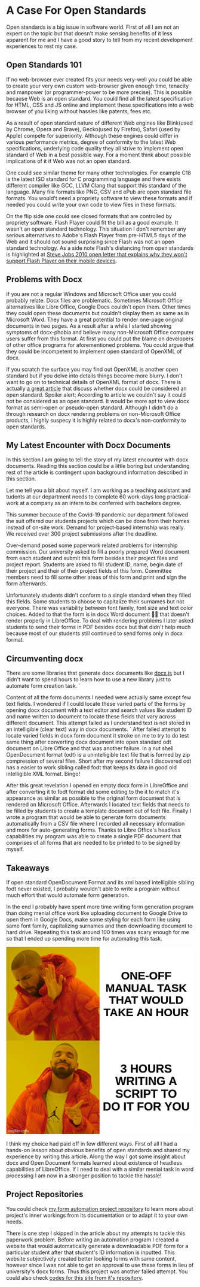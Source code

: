 # A Case For Open Standards

Open standards is a big issue in software world. 
First of all I am not an expert on the topic but that doesn't make sensing
benefits of it less apparent for me and I have a good story to tell from 
my recent development experiences to rest my case.

## Open Standards 101 

If no web-browser ever created fits your needs very-well you could be able
to create your very own custom web-browser given enough time, tenacity and 
manpower (or programmer-power to be more precise). This is possible because
Web is an open standard. You could find all the latest specification for
HTML, CSS and JS online and implement these specifications into a web browser
of you liking without hassles like patents, fees etc. 

As a result of open standard nature of different Web engines 
like Blink(used by Chrome, Opera and Brave), Gecko(used by Firefox), Safari
(used by Apple) compete for superiority. Although these engines could differ
in various performance metrics, degree of conformity to the latest Web specifications,
underlying code quality they all strive to implement open standard of Web 
in a best possible way. For a moment think about possible implications of 
it if Web was not an open standard.

One could see similar theme for many other technologies. For example C18
is the latest ISO standard for C programming language and there exists
different compiler like GCC, LLVM Clang that support this standard of the
language. Many file formats like PNG, CSV and ePub are open standard file
formats. You would't need a propriety software to view these formats and
if needed you could write your own code to view files in these formats.

On the flip side one could see closed formats that are controlled by propriety
software. Flash Player could fit the bill as a good example. It wasn't an open
standard technology. This situation  I don't remember any serious alternatives to Adobe's
Flash Player from pre-HTML5 days of the Web and it should not sound
surprising since Flash was not an open standard technology. 
As a side note Flash's distancing from open standards is highlighted at
[Steve Jobs 2010 open letter that explains why they won't support Flash Player
on their mobile devices](https://www.theguardian.com/technology/blog/2010/apr/29/steve-jobs-flash-ipad-letter-dead).

## Problems with Docx

If you are not a regular Windows and Microsoft Office user you could probably relate.
Docx files are problematic. Sometimes Microsoft Office alternatives like
Libre Office, Google Docs couldn't open them. Other times they could open 
these documents but couldn't display them as same as in Microsoft Word.
They have a great potential to render one-page original documents in two pages.
As a result after a while I started showing symptoms of docx-phobia and believe
many non-Microsoft Office computer users suffer from this format.
At first you could put the blame on developers of other office programs for aforementioned problems.
You could argue that they could be incompetent to implement open standard 
of OpenXML of docx. 

If you scratch the surface you may find out OpenXML is another open standard
but if you delve into details things become more blurry. I don't want to go
on to technical details of OpenXML format of docx. There is actually [a great 
article](https://brattahlid.wordpress.com/2012/05/08/is-docx-really-an-open-standard/) that discuss whether docx could be considered an open standard.
Spoiler alert: According to article we couldn't say it could not be considered as
an open standard. It would be more apt to view docx format as semi-open or
pseudo-open standard. Although I didn't do a through research on docx rendering
problems on non-Microsoft Office products, I highly suspecy it is highly related
to docx's non-conformity to open standards.

## My Latest Encounter with Docx Documents

In this section I am going to tell the story of my latest encounter with docx documents.
Reading this section could be a little boring but understanding rest of the article is contingent upon
background information described in this section.

Let me tell you a bit about myself. I am working as a teaching assistant and
tudents at our department needs to complete 60 work-days long practical-work 
at a company as an intern to be conferred with bachelors degree.

This summer because of the Covid-19 pandemic our department followed 
the suit offered our students projects which can be done from their 
homes instead of on-site work. Demand for project-based internship was really. 
We received over 300 project submissions after the deadline.

Over-demand posed some paperwork related problems for internship commission. 
Our university asked to fill a poorly prepared Word document from each 
student and submit this form besides their project files and project report. 
Students are asked to fill student ID, name, begin date of their project 
and their of their project fields of this form. Committee members 
need to fill some other areas of this form and print and sign the form 
afterwards.

Unfortunately students didn't conform to a single standard when they 
filled this fields. Some students to choose to capitalize their surnames 
but not everyone. There was variability between font family, font size and 
text color choices. Added to that the form is in docx Word document 
:man_facepalming: that doesn't render properly in LibreOffice. To deal with
rendering problems I later asked students to send their forms in PDF besides
docx but that didn't help much because most of our students still continued
to send forms only in docx format.

## Circumventing docx

There are some libraries that generate docx documents like 
[docx.js](https://docx.js.org/#/usage/paragraph) but I didn't want to spend
hours to learn how to use a new library just to automate form creation task. `


Content of all the form documents I needed were actually same except few text fields. I wondered
if I could locate these varied parts of the forms by opening docx document with
a text editor and search values like student ID and name written to document to
locate these fields that vary across different document. This attempt failed
as I understand text is not stored in an intelligible (clear text) way in docx documents. 
`
After failed attempt to locate varied fields in docx form document it stroke on
me to try to do test same thing after converting docx document into open standard
odt document on Libre Office and that was another failure. In a nut shell 
OpenDocument format (odt) is a unintelligible text file that is formed by zip
compression of several files. Short after my second failure I discovered odt has a
easier to work sibling called fodt that keeps its data in good old intelligible 
XML format. Bingo!

After this great revelation I opened en empty docx form in LibreOffice and 
after converting it to fodt format did some editing to the it 
to match it's appearance as similar as possible to the original form document 
that is rendered on Microsoft Office. Afterwards I located text fields that 
needs to be filled by students to create a template document out of fodt file.
Finally I wrote a program that would be able to generate form documents automatically
from a CSV file where I recorded all necessary information and more for 
auto-generating forms. Thanks to Libre Office's headless capabilities my program
was able to create a single PDF document that comprises of all forms that are needed to
be printed to to be signed by myself. 

## Takeaways

If open standard OpenDocument Format and its xml based intelligible sibling fodt never 
existed, I probably wouldn't able to write a program without much effort that would 
automate form generation.
 
In the end I probably have spent more time writing form generation program than doing 
menial office work like uploading document to Google Drive to open them in Google Docs, 
make some styling for each form like using same font family, capitalizing surnames and 
then downloading document to hard drive. Repeating this task around 100 times was scary
enough for me so that I ended up spending more time for automating this task.


![Automation Meme](automation_meme.png)

I think my choice had paid off in few different ways. First of all I had a hands-on lesson
about obvious benefits of open standards and shared my experience by writing this article. 
Along the way I got some insight about docx and Open Document formats learned about 
existence of headless capabilities of LibreOffice. If I need to deal with a similar menial
task in word processing I am now in a stronger position to tackle the hassle!  

## Project Repositories 

You could check [my form automation project repository](https://github.com/gusanmaz/InternshipFormGenerator) to learn more about
project's inner workings from its documentation or to adapt it to your own
needs. 

There is one step I skipped in the article about my attempts to tackle this paperwork
problem. Before writing an automation program I created a website that would automatically generate
a downloadable PDF form for a particular student after that student's ID information is inputted.
This website subjectively created better looking forms with same content, however since I was not able
to get an approval to use these forms in lieu of university's docx forms. Thus this project was another
failed attempt. You could also check [codes for this site from it's repository](https://github.com/gusanmaz/WebInternshipForms).      

    


  

   
   
    
